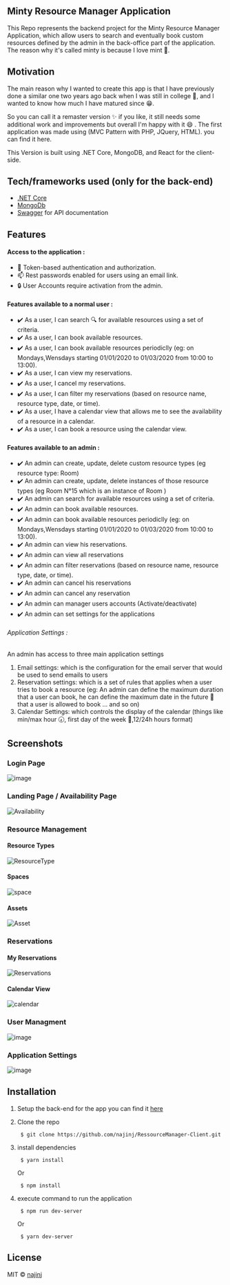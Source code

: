 ## Minty Resource Manager Application
This Repo represents the backend project for the Minty Resource Manager Application, which allow users 
to search and eventually book custom resources defined by the admin in the back-office part of the application.
The reason why it's called minty is because I love mint :herb:.

## Motivation
The main reason why I wanted to create this app is that I have previously done a similar one two years ago back 
when I was still in college :school:, and  I wanted to know how much I have matured since :grin:.

So you can call it a remaster version :sparkles: if you like, it still needs some additional work and improvements but overall I'm happy with it 😄 . The first application was made using (MVC Pattern with PHP, JQuery, HTML).
you can find it here.

This Version is built using .NET Core, MongoDB, and React for the client-side.

## Tech/frameworks used (only for the back-end)
- [.NET Core](https://www.microsoft.com/net/core)
-  [MongoDb](https://www.mongodb.com/)
-  [Swagger](https://swagger.io/) for API documentation

## Features 
#### Access to the application :
- :traffic_light: Token-based authentication and authorization.
- :mailbox: Rest passwords enabled for users using an email link.
- :lock: User Accounts require activation from the admin.

#### Features available to a normal user :  
- :heavy_check_mark: As a user, I can search :mag: for available resources using a set of criteria.
- :heavy_check_mark: As a user, I  can book available resources.
- :heavy_check_mark: As a user, I  can book available resources periodiclly (eg: on Mondays,Wensdays starting 01/01/2020 to 01/03/2020 from 10:00 to 13:00).
- :heavy_check_mark: As a user, I  can view my reservations.
- :heavy_check_mark: As a user, I  cancel my reservations.
- :heavy_check_mark: As a user, I  can filter my reservations (based on resource name, resource type, date, or time).
- :heavy_check_mark: As a user, I  have a calendar view that allows me to see the availability of a resource in a calendar. 
- :heavy_check_mark: As a user, I  can book a resource using the calendar view.


#### Features available to an admin : 
- :heavy_check_mark: An admin can create, update, delete custom resource types (eg  resource type: Room)
- :heavy_check_mark: An admin can create, update, delete instances of those resource types  (eg Room N°15 which is an instance of Room )
- :heavy_check_mark: An admin can search for available resources using a set of criteria.
- :heavy_check_mark: An admin can book available resources.
- :heavy_check_mark: An admin can book available resources periodiclly (eg: on Mondays,Wensdays starting 01/01/2020 to 01/03/2020 from 10:00 to 13:00).
- :heavy_check_mark: An admin can view his reservations.
- :heavy_check_mark: An admin can view all reservations
- :heavy_check_mark: An admin can filter reservations (based on resource name, resource type, date, or time).
- :heavy_check_mark: An admin can cancel his reservations
- :heavy_check_mark: An admin can cancel any reservation
- :heavy_check_mark: An admin can manager users accounts (Activate/deactivate)
- :heavy_check_mark: An admin can set settings for the applications 

###### Application Settings :
An admin has access to three main application settings 
1. Email settings: which is the configuration for the email server that would be used to send emails to users 
2. Reservation settings: which is a set of rules that applies when a user tries to book a resource 
     (eg: An admin can define the maximum duration that a user can book, 
      he can define the maximum date in the future :calendar: that a user is allowed to book ... and so on)
3. Calendar Settings: which controls the display of the calendar (things like min/max hour :clock730:, first day of the week :date:,12/24h hours format)

## Screenshots
### Login Page
![image](https://user-images.githubusercontent.com/29644684/80315360-90376a00-87e6-11ea-812c-c658dcc6c64e.png)
### Landing Page / Availability Page
![Availability](https://user-images.githubusercontent.com/29644684/80323163-39975380-8819-11ea-992f-454633a6de79.gif)
### Resource Management 
#### Resource Types

![ResourceType](https://user-images.githubusercontent.com/29644684/80322074-01404700-8812-11ea-8514-751c8b4fc96d.gif)

#### Spaces 

![space](https://user-images.githubusercontent.com/29644684/80322853-2f745580-8817-11ea-90e8-b79efdcbb96c.gif)

#### Assets 
![Asset](https://user-images.githubusercontent.com/29644684/80322819-0653c500-8817-11ea-9c85-39fe2eb2f035.gif)

### Reservations 
#### My Reservations 
![Reservations](https://user-images.githubusercontent.com/29644684/80323310-29cc3f00-881a-11ea-9b83-90cbfdb25697.gif)


#### Calendar View

![calendar](https://user-images.githubusercontent.com/29644684/80317418-37ba9980-87f3-11ea-9ebc-ade741b1882e.gif)

### User Managment
![image](https://user-images.githubusercontent.com/29644684/80317476-88ca8d80-87f3-11ea-9e89-61942d327573.png)

### Application Settings
![image](https://user-images.githubusercontent.com/29644684/80317507-bca5b300-87f3-11ea-8e7f-4c70e123360a.png)

## Installation
1. Setup the back-end for the app you can find it [here](https://github.com/najinj/RessourceManager-Server)

2. Clone the repo 
     ```
      $ git clone https://github.com/najinj/RessourceManager-Client.git
     ```
     
3. install dependencies
     ```
      $ yarn install 
     ```
     Or
     ```
      $ npm install
     ```
     
4. execute command to run the application
     ```
      $ npm run dev-server
     ```
     Or 
     ```
      $ yarn dev-server
     ```
## License

MIT © [najinj](https://github.com/najinj)


